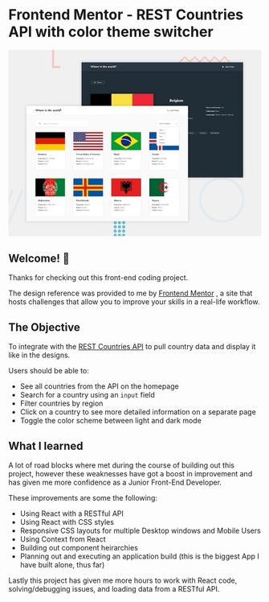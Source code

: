 # Frontend Mentor - REST Countries API with color theme switcher

![Design preview for the REST Countries API with color theme switcher coding challenge](./public/desktop-preview.jpg)

## Welcome! 👋

Thanks for checking out this front-end coding project.

The design reference was provided to me by [Frontend Mentor](https://www.frontendmentor.io) , a site that hosts challenges that allow you to improve your skills in a real-life workflow.

## The Objective

To integrate with the [REST Countries API](https://restcountries.eu) to pull country data and display it like in the designs.

Users should be able to:

- See all countries from the API on the homepage
- Search for a country using an `input` field
- Filter countries by region
- Click on a country to see more detailed information on a separate page
- Toggle the color scheme between light and dark mode

## What I learned

A lot of road blocks where met during the course of building out this project, however these weaknesses have got a boost in improvement and has given me more confidence as a Junior Front-End Developer.

These improvements are some the following: 

- Using React with a RESTful API
- Using React with CSS styles 
- Responsive CSS layouts for multiple Desktop windows and Mobile Users
- Using Context from React
- Building out component heirarchies 
- Planning out and executing an application build (this is the biggest App I have built alone, thus far)

Lastly this project has given me more hours to work with React code, solving/debugging issues, and loading data from a RESTful API.